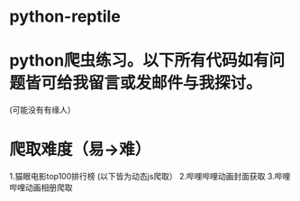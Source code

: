 # python-reptile
<h1>python爬虫练习。以下所有代码如有问题皆可给我留言或发邮件与我探讨。</h1>(可能没有有缘人）
<h1>爬取难度（易→难）</h1>
<p1>1.猫眼电影top100排行榜
      (以下皆为动态js爬取）
    2.哔哩哔哩动画封面获取
    3.哔哩哔哩动画相册爬取
    </p1>
